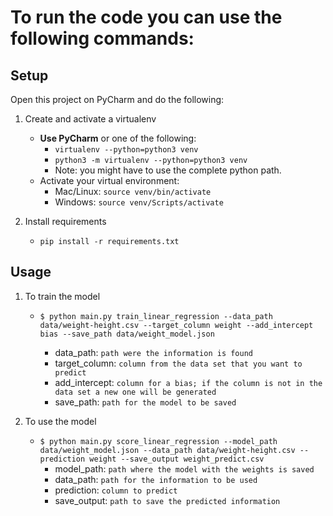 # To run the code you can use the following commands:
## Setup

Open this project on PyCharm and do the following:

1. Create and activate a virtualenv
    * **Use PyCharm** or one of the following:
        * `virtualenv --python=python3 venv`
        * `python3 -m virtualenv --python=python3 venv`
        * Note: you might have to use the complete python path.
    * Activate your virtual environment:
        * Mac/Linux: `source venv/bin/activate`
        * Windows: `source venv/Scripts/activate`

1. Install requirements
    * `pip install -r requirements.txt`
    
## Usage
1. To train the model

    * `$ python main.py train_linear_regression --data_path data/weight-height.csv --target_column weight --add_intercept bias --save_path data/weight_model.json`

      * data_path: `path were the information is found`
      * target_column: `column from the data set that you want to predict`
      * add_intercept:  `column for a bias; if the column is not in the data set a new one will be generated`
      * save_path: `path for the model to be saved`

1. To use the model
    * `$ python main.py score_linear_regression --model_path data/weight_model.json --data_path data/weight-height.csv --prediction weight --save_output weight_predict.csv`
      * model_path: `path where the model with the weights is saved`
      * data_path: `path for the information to be used`
      * prediction: `column to predict`
      * save_output: `path to save the predicted information`
      